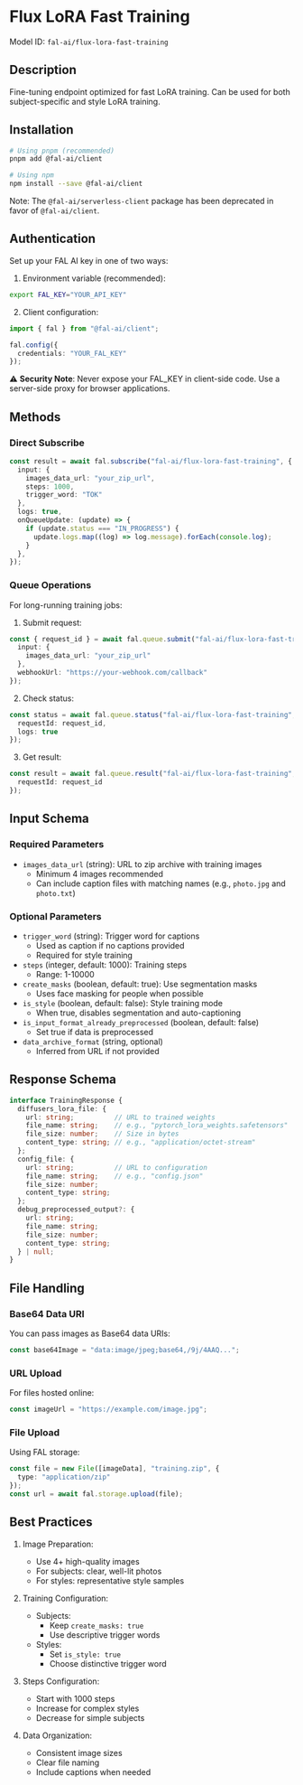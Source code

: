# Flux LoRA Fast Training

Model ID: `fal-ai/flux-lora-fast-training`

## Description
Fine-tuning endpoint optimized for fast LoRA training. Can be used for both subject-specific and style LoRA training.

## Installation

```bash
# Using pnpm (recommended)
pnpm add @fal-ai/client

# Using npm
npm install --save @fal-ai/client
```

Note: The `@fal-ai/serverless-client` package has been deprecated in favor of `@fal-ai/client`.

## Authentication

Set up your FAL AI key in one of two ways:

1. Environment variable (recommended):
```bash
export FAL_KEY="YOUR_API_KEY"
```

2. Client configuration:
```typescript
import { fal } from "@fal-ai/client";

fal.config({
  credentials: "YOUR_FAL_KEY"
});
```

⚠️ **Security Note**: Never expose your FAL_KEY in client-side code. Use a server-side proxy for browser applications.

## Methods

### Direct Subscribe
```typescript
const result = await fal.subscribe("fal-ai/flux-lora-fast-training", {
  input: {
    images_data_url: "your_zip_url",
    steps: 1000,
    trigger_word: "TOK"
  },
  logs: true,
  onQueueUpdate: (update) => {
    if (update.status === "IN_PROGRESS") {
      update.logs.map((log) => log.message).forEach(console.log);
    }
  },
});
```

### Queue Operations

For long-running training jobs:

1. Submit request:
```typescript
const { request_id } = await fal.queue.submit("fal-ai/flux-lora-fast-training", {
  input: {
    images_data_url: "your_zip_url"
  },
  webhookUrl: "https://your-webhook.com/callback"
});
```

2. Check status:
```typescript
const status = await fal.queue.status("fal-ai/flux-lora-fast-training", {
  requestId: request_id,
  logs: true
});
```

3. Get result:
```typescript
const result = await fal.queue.result("fal-ai/flux-lora-fast-training", {
  requestId: request_id
});
```

## Input Schema

### Required Parameters
- `images_data_url` (string): URL to zip archive with training images
  - Minimum 4 images recommended
  - Can include caption files with matching names (e.g., `photo.jpg` and `photo.txt`)

### Optional Parameters
- `trigger_word` (string): Trigger word for captions
  - Used as caption if no captions provided
  - Required for style training
- `steps` (integer, default: 1000): Training steps
  - Range: 1-10000
- `create_masks` (boolean, default: true): Use segmentation masks
  - Uses face masking for people when possible
- `is_style` (boolean, default: false): Style training mode
  - When true, disables segmentation and auto-captioning
- `is_input_format_already_preprocessed` (boolean, default: false)
  - Set true if data is preprocessed
- `data_archive_format` (string, optional)
  - Inferred from URL if not provided

## Response Schema

```typescript
interface TrainingResponse {
  diffusers_lora_file: {
    url: string;          // URL to trained weights
    file_name: string;    // e.g., "pytorch_lora_weights.safetensors"
    file_size: number;    // Size in bytes
    content_type: string; // e.g., "application/octet-stream"
  };
  config_file: {
    url: string;          // URL to configuration
    file_name: string;    // e.g., "config.json"
    file_size: number;
    content_type: string;
  };
  debug_preprocessed_output?: {
    url: string;
    file_name: string;
    file_size: number;
    content_type: string;
  } | null;
}
```

## File Handling

### Base64 Data URI
You can pass images as Base64 data URIs:
```typescript
const base64Image = "data:image/jpeg;base64,/9j/4AAQ...";
```

### URL Upload
For files hosted online:
```typescript
const imageUrl = "https://example.com/image.jpg";
```

### File Upload
Using FAL storage:
```typescript
const file = new File([imageData], "training.zip", { 
  type: "application/zip" 
});
const url = await fal.storage.upload(file);
```

## Best Practices

1. Image Preparation:
   - Use 4+ high-quality images
   - For subjects: clear, well-lit photos
   - For styles: representative style samples

2. Training Configuration:
   - Subjects:
     - Keep `create_masks: true`
     - Use descriptive trigger words
   - Styles:
     - Set `is_style: true`
     - Choose distinctive trigger word

3. Steps Configuration:
   - Start with 1000 steps
   - Increase for complex styles
   - Decrease for simple subjects

4. Data Organization:
   - Consistent image sizes
   - Clear file naming
   - Include captions when needed